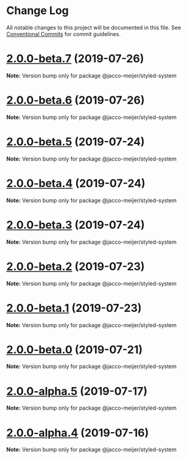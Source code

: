 # Change Log

All notable changes to this project will be documented in this file.
See [Conventional Commits](https://conventionalcommits.org) for commit guidelines.

# [2.0.0-beta.7](https://github.com/jaccomeijer/wheelroom/compare/@jacco-meijer/styled-system@2.0.0-beta.6...@jacco-meijer/styled-system@2.0.0-beta.7) (2019-07-26)

**Note:** Version bump only for package @jacco-meijer/styled-system





# [2.0.0-beta.6](https://github.com/jaccomeijer/wheelroom/compare/@jacco-meijer/styled-system@2.0.0-beta.5...@jacco-meijer/styled-system@2.0.0-beta.6) (2019-07-26)

**Note:** Version bump only for package @jacco-meijer/styled-system





# [2.0.0-beta.5](https://github.com/jaccomeijer/wheelroom/compare/@jacco-meijer/styled-system@2.0.0-beta.4...@jacco-meijer/styled-system@2.0.0-beta.5) (2019-07-24)

**Note:** Version bump only for package @jacco-meijer/styled-system





# [2.0.0-beta.4](https://github.com/jaccomeijer/wheelroom/compare/@jacco-meijer/styled-system@2.0.0-beta.3...@jacco-meijer/styled-system@2.0.0-beta.4) (2019-07-24)

**Note:** Version bump only for package @jacco-meijer/styled-system





# [2.0.0-beta.3](https://github.com/jaccomeijer/wheelroom/compare/@jacco-meijer/styled-system@2.0.0-beta.2...@jacco-meijer/styled-system@2.0.0-beta.3) (2019-07-24)

**Note:** Version bump only for package @jacco-meijer/styled-system





# [2.0.0-beta.2](https://github.com/jaccomeijer/wheelroom/compare/@jacco-meijer/styled-system@2.0.0-beta.1...@jacco-meijer/styled-system@2.0.0-beta.2) (2019-07-23)

**Note:** Version bump only for package @jacco-meijer/styled-system





# [2.0.0-beta.1](https://github.com/jaccomeijer/wheelroom/compare/@jacco-meijer/styled-system@2.0.0-beta.0...@jacco-meijer/styled-system@2.0.0-beta.1) (2019-07-23)

**Note:** Version bump only for package @jacco-meijer/styled-system





# [2.0.0-beta.0](https://github.com/jaccomeijer/wheelroom/compare/@jacco-meijer/styled-system@2.0.0-alpha.5...@jacco-meijer/styled-system@2.0.0-beta.0) (2019-07-21)

**Note:** Version bump only for package @jacco-meijer/styled-system





# [2.0.0-alpha.5](https://github.com/jaccomeijer/wheelroom/compare/@jacco-meijer/styled-system@2.0.0-alpha.4...@jacco-meijer/styled-system@2.0.0-alpha.5) (2019-07-17)

**Note:** Version bump only for package @jacco-meijer/styled-system





# [2.0.0-alpha.4](https://github.com/jaccomeijer/wheelroom/compare/@jacco-meijer/styled-system@2.0.0-alpha.3...@jacco-meijer/styled-system@2.0.0-alpha.4) (2019-07-16)

**Note:** Version bump only for package @jacco-meijer/styled-system
